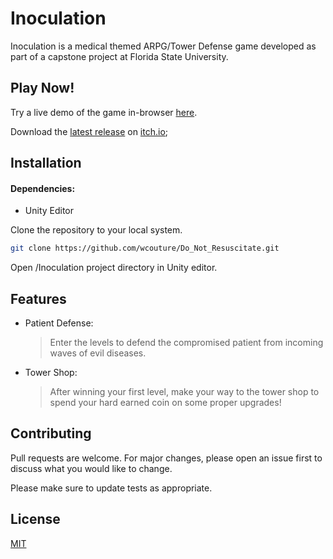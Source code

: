 # Inoculation

Inoculation is a medical themed ARPG/Tower Defense game developed as part of a capstone project at Florida State University.

## Play Now!
Try a live demo of the game in-browser [here]("https://willc-dev.net/games/innoculation/index.html").

Download the [latest release]("https://zip-squad.itch.io/inoculation") on [itch.io]("https://itch.io");

## Installation

#### Dependencies:
- Unity Editor

Clone the repository to your local system.

```bash
git clone https://github.com/wcouture/Do_Not_Resuscitate.git
```

Open /Inoculation project directory in Unity editor.

## Features
* Patient Defense:
  > Enter the levels to defend the compromised patient from incoming waves of evil diseases.
* Tower Shop:
  > After winning your first level, make your way to the tower shop to spend your hard earned coin on some proper upgrades!

## Contributing

Pull requests are welcome. For major changes, please open an issue first
to discuss what you would like to change.

Please make sure to update tests as appropriate.

## License

[MIT](https://choosealicense.com/licenses/mit/)
